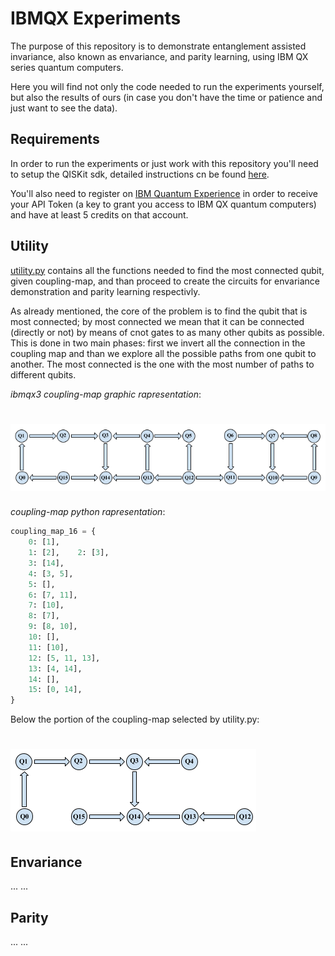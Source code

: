# IBMQX Experiments
The purpose of this repository is to demonstrate entanglement assisted invariance,
also known as envariance, and parity learning,
using IBM QX series quantum computers.

Here you will find not only the code needed to run the experiments yourself,
but also the results of ours
(in case you don't have the time or patience and just want to see the data).

## Requirements

In order to run the experiments or just work with this repository you'll need to setup
the QISKit sdk, detailed instructions cn be found
[here](https://github.com/QISKit/qiskit-sdk-py/blob/master/doc/install.rst#3.1-Setup-the-environment).

You'll also need to register on [IBM Quantum Experience](https://quantumexperience.ng.bluemix.net/qx/community)
in order to receive your API Token (a key to grant you access to IBM QX quantum computers)
and have at least 5 credits on that account.

## Utility

[utility.py](https://github.com/DavideFrr/ibmqx_experiments/blob/master/utility.py)
contains all the functions needed to find the most connected qubit, given coupling-map,
and than proceed to create the circuits for envariance demonstration and parity learning respectivly.

As already mentioned, the core of the problem is to find the qubit that is most connected;
by most connected we mean that it can be connected (directly or not) by means of cnot gates
to as many other qubits as possible. This is done in two main phases: first we invert all the connection
in the coupling map and than we explore all the possible paths from one qubit to another. The most connected
is the one with the most number of paths to different qubits.

_ibmqx3 coupling-map graphic rapresentation_:
# ![ibmqx3_coupling-map](images/ibmqx3_coupling-map.png)

_coupling-map python rapresentation_:
```python
coupling_map_16 = {
    0: [1],
    1: [2],    2: [3],
    3: [14],
    4: [3, 5],
    5: [],
    6: [7, 11],
    7: [10],
    8: [7],
    9: [8, 10],
    10: [],
    11: [10],
    12: [5, 11, 13],
    13: [4, 14],
    14: [],
    15: [0, 14],
}
```


Below the portion of the coupling-map selected by utility.py:
# ![ibmqx3_envariance_coupling-map](images/ibmqx3_env_map.png)

## Envariance

... ...

## Parity

... ...
